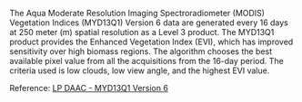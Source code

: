The Aqua Moderate Resolution Imaging Spectroradiometer (MODIS) Vegetation Indices (MYD13Q1) Version 6 data are generated every 16 days at 250 meter (m) spatial resolution as a Level 3 product. The MYD13Q1 product provides the Enhanced Vegetation Index (EVI), which has improved sensitivity over high biomass regions. The algorithm chooses the best available pixel value from all the acquisitions from the 16-day period. The criteria used is low clouds, low view angle, and the highest EVI value.

Reference: [LP DAAC - MYD13Q1 Version 6](https://doi.org/10.5067/MODIS/MYD13Q1.006)
